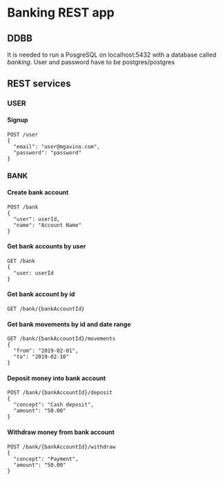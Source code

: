 # Banking REST app

## DDBB
It is needed to run a PosgreSQL on localhost:5432 with a database called _banking_. User and password have to be postgres/postgres

## REST services

### USER

#### Signup
```
POST /user
{
  "email": "user@mgavino.com",
  "password": "password"
}
```

### BANK

#### Create bank account
```
POST /bank
{
  "user": userId,
  "name": "Account Name"
}
```

#### Get bank accounts by user
```
GET /bank
{
  "user: userId
}
```

#### Get bank account by id
```
GET /bank/{bankAccountId}
```

#### Get bank movements by id and date range
```
GET /bank/{bankAccountId}/movements
{
  "from": "2019-02-01",
  "to": "2019-02-10"
}
```

#### Deposit money into bank account
```
POST /bank/{bankAccountId}/deposit
{
  "concept": "Cash deposit",
  "amount": "50.00"
}
```

#### Withdraw money from bank account
```
POST /bank/{bankAccountId}/withdraw
{
  "concept": "Payment",
  "amount": "50.00"
}
```
